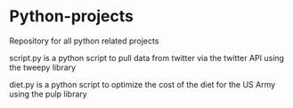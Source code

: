 # Python-projects
Repository for all python related projects

script.py is a python script to pull data from twitter via the twitter API using the tweepy library

diet.py is a python script to optimize the cost of the diet for the US Army using the pulp library 
